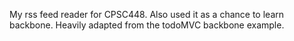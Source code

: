 My rss feed reader for CPSC448.
Also used it as a chance to learn backbone.
Heavily adapted from the todoMVC backbone example.
